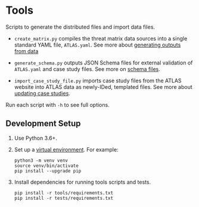 # Tools

Scripts to generate the distributed files and import data files.

- `create_matrix.py` compiles the threat matrix data sources into a single standard YAML file, `ATLAS.yaml`. See more about [generating outputs from data](../data/README.md#output-generation)

- `generate_schema.py` outputs JSON Schema files for external validation of `ATLAS.yaml` and case study files. See more on [schema files](../schemas/README.md).

- `import_case_study_file.py` imports case study files from the ATLAS website into ATLAS data as newly-IDed, templated files.  See more about [updating case studies](../data/README.md#case-studies).

Run each script with `-h` to see full options.

## Development Setup

1. Use Python 3.6+.

2. Set up a [virtual environment](https://docs.python.org/3/library/venv.html). For example:
    ```
    python3 -m venv venv
    source venv/bin/activate
    pip install --upgrade pip
    ```


3. Install dependencies for running tools scripts and tests.
    ```
    pip install -r tools/requirements.txt
    pip install -r tests/requirements.txt
    ```